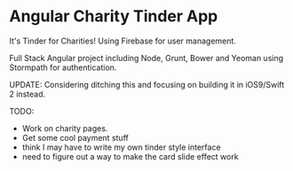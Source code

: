 # Angular Charity Tinder App

It's Tinder for Charities! Using Firebase for user management.

Full Stack Angular project including Node, Grunt, Bower and Yeoman using Stormpath for authentication.

UPDATE: Considering ditching this and focusing on building it in iOS9/Swift 2 instead.

TODO:
 * Work on charity pages.
 * Get some cool payment stuff
 * think I may have to write my own tinder style interface
 * need to figure out a way to make the card slide effect work
